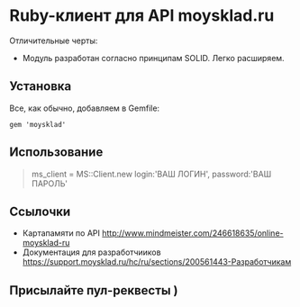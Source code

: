 # Ruby-клиент для API moysklad.ru

Отличительные черты:

* Модуль разработан согласно принципам SOLID. Легко расширяем.

## Установка

Все, как обычно, добавляем в Gemfile:

    gem 'moysklad'

## Использование

> ms_client = MS::Client.new login:'ВАШ ЛОГИН', password:'ВАШ ПАРОЛЬ'

## Ссылочки

* Картапамяти по API http://www.mindmeister.com/246618635/online-moysklad-ru
* Документация для разработчииков https://support.moysklad.ru/hc/ru/sections/200561443-Разработчикам

## Присылайте пул-реквесты )
